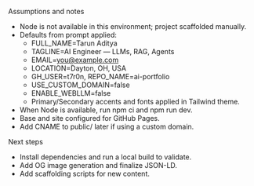 Assumptions and notes

- Node is not available in this environment; project scaffolded manually.
- Defaults from prompt applied:
  - FULL_NAME=Tarun Aditya
  - TAGLINE=AI Engineer — LLMs, RAG, Agents
  - EMAIL=you@example.com
  - LOCATION=Dayton, OH, USA
  - GH_USER=t7r0n, REPO_NAME=ai-portfolio
  - USE_CUSTOM_DOMAIN=false
  - ENABLE_WEBLLM=false
  - Primary/Secondary accents and fonts applied in Tailwind theme.
- When Node is available, run npm ci and npm run dev.
- Base and site configured for GitHub Pages.
- Add CNAME to public/ later if using a custom domain.

Next steps
- Install dependencies and run a local build to validate.
- Add OG image generation and finalize JSON-LD.
- Add scaffolding scripts for new content.
